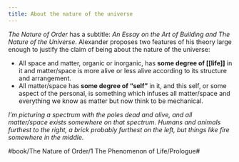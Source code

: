 ```yaml
---
title: About the nature of the universe
---
```


_The Nature of Order_ has a subtitle: _An Essay on the Art of Building and The Nature of the Universe_. Alexander proposes two features of his theory large enough to justify the claim of being about the nature of the universe:

- All space and matter, organic or inorganic, has **some degree of [[life]]** in it and matter/space is more alive or less alive according to its structure and arrangement.
- All matter/space has **some degree of “self”** in it, and this self, or some aspect of the personal, is something which infuses all matter/space and everything we know as matter but now think to be mechanical.

*I’m picturing a spectrum with the poles dead and alive, and all matter/space exists somewhere on that spectrum. Humans and animals furthest to the right, a brick probably furthest on the left, but things like fire somewhere in the middle.*

#book/The Nature of Order/1 The Phenomenon of Life/Prologue#